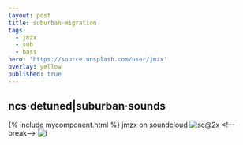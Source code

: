 ```yaml
---
layout: post
title: suburban·migration
tags:
  - jmzx
  - sub
  - bass
hero: 'https://source.unsplash.com/user/jmzx'
overlay: yellow
published: true
---
```

## ncs·detuned|suburban·sounds
{% include mycomponent.html %}
jmzx on [soundcloud](https://www.soundcloud.com/jmzx/dealin-minds-preview)
![sc@2x](https://user-images.githubusercontent.com/1854925/89157177-494fd200-d596-11ea-9549-4ea8c55098f4.png)
<!–-break-–>
![i](https://xjmzx.github.io/uploads/me3.png)
